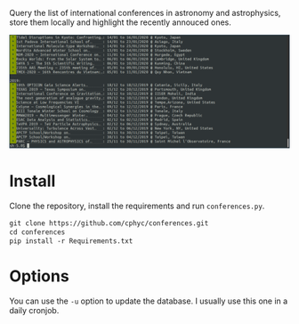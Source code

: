 Query the list of international conferences in astronomy and astrophysics, store them locally and highlight the recently annouced ones.

![List of conferences](/screenshot.png?raw=true "Screenshot")

# Install
Clone the repository, install the requirements and run `conferences.py`. 
```
git clone https://github.com/cphyc/conferences.git
cd conferences
pip install -r Requirements.txt
```

# Options

You can use the `-u` option to update the database. I usually use this one in a daily cronjob.

